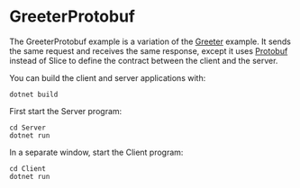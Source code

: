 # GreeterProtobuf

The GreeterProtobuf example is a variation of the [Greeter](Greeter) example. It sends the same request and receives
the same response, except it uses [Protobuf][protobuf] instead of Slice to define the contract between the client and
the server.

You can build the client and server applications with:

``` shell
dotnet build
```

First start the Server program:

```shell
cd Server
dotnet run
```

In a separate window, start the Client program:

```shell
cd Client
dotnet run
```

[protobuf]: https://protobuf.dev/getting-started/csharptutorial/
